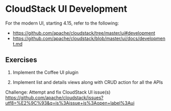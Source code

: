 # CloudStack UI Development

For the modern UI, starting 4.15, refer to the following:
- https://github.com/apache/cloudstack/tree/master/ui#development
- https://github.com/apache/cloudstack/blob/master/ui/docs/development.md

## Exercises

1. Implement the Coffee UI plugin

2. Implement list and details views along with CRUD action for all the APIs

Challenge: Attempt and fix CloudStack UI issue(s)
https://github.com/apache/cloudstack/issues?utf8=%E2%9C%93&q=is%3Aissue+is%3Aopen+label%3Aui
